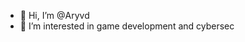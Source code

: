 - 👋 Hi, I’m @Aryvd
- 👀 I’m interested in game development and cybersec
<!---
Aryvd/Aryvd is a ✨ special ✨ repository because its `README.md` (this file) appears on your GitHub profile.
You can click the Preview link to take a look at your changes.
--->
